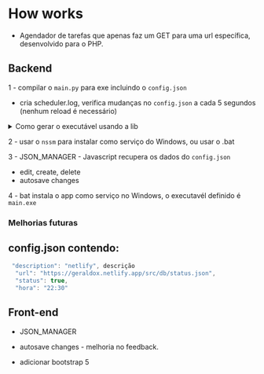 # How works

- Agendador de tarefas que apenas faz um GET para uma url específica, desenvolvido para o PHP.


## Backend

1 - compilar o `main.py` para exe incluindo o `config.json`
  - cria scheduler.log, verifica mudanças no `config.json` a cada 5 segundos (nenhum reload é necessário)

<details>
<summary>Como gerar o executável usando a lib</summary>

  - `pip install pyinstaller`

Use o comando abaixo para empacotar o script e incluir o config.json:

- No Windows:
  - `pyinstaller --onefile --add-data "config.json;." main.py`
  - `pyinstaller --onefile --add-data  "./db/config.json;." main.py`

- No Linux/macOS:
  - `pyinstaller --onefile --add-data "config.json:." main.py`

</details>

  
2 - usar o `nssm` para instalar como serviço do Windows, ou usar o .bat

3 - JSON_MANAGER - Javascript recupera os dados do `config.json`
  -  edit, create, delete
  - autosave changes

4 - bat instala o app como serviço no Windows, o executavél definido é `main.exe`

### Melhorias futuras

## config.json contendo:

```js
 "description": "netlify", descrição
  "url": "https://geraldox.netlify.app/src/db/status.json",
  "status": true,
  "hora": "22:30"
```


## Front-end 

- JSON_MANAGER

- autosave changes - melhoria no feedback.
- adicionar bootstrap 5
